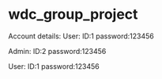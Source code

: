 # wdc_group_project
Account details:
User:
    ID:1
    password:123456
    
Admin:
    ID:2
    password:123456
    
User:
    ID:1
    password:123456
    
